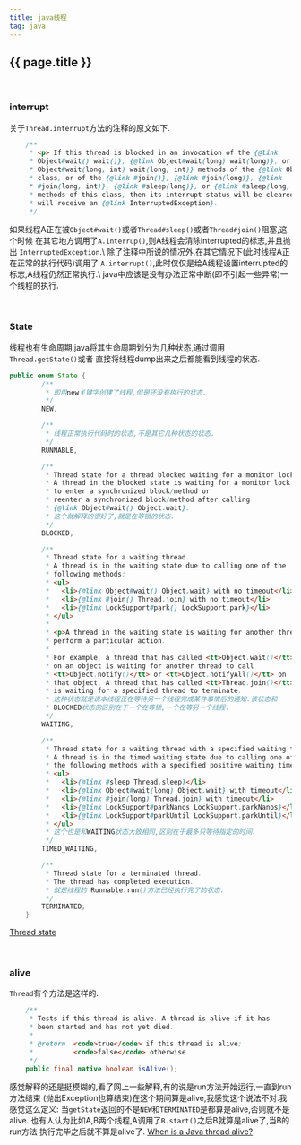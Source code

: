 ```yaml
---
title: java线程
tag: java
---
```


## {{ page.title }}

<br/>

### interrupt
关于`Thread.interrupt`方法的注释的原文如下.

~~~java
    /**
     * <p> If this thread is blocked in an invocation of the {@link
     * Object#wait() wait()}, {@link Object#wait(long) wait(long)}, or {@link
     * Object#wait(long, int) wait(long, int)} methods of the {@link Object}
     * class, or of the {@link #join()}, {@link #join(long)}, {@link
     * #join(long, int)}, {@link #sleep(long)}, or {@link #sleep(long, int)},
     * methods of this class, then its interrupt status will be cleared and it
     * will receive an {@link InterruptedException}.
     */
~~~

如果线程A正在被`Object#wait()`或者`Thread#sleep()`或者`Thread#join()`阻塞,这个时候
在其它地方调用了`A.interrup()`,则A线程会清除interrupted的标志,并且抛出
`InterruptedException`.\\
除了注释中所说的情况外,在其它情况下(此时线程A正在正常的执行代码)调用了
`A.interrupt()`,此时仅仅是给A线程设置interrupted的标志,A线程仍然正常执行.\\
java中应该是没有办法正常中断(即不引起一些异常)一个线程的执行.

<br/>

### State
线程也有生命周期,java将其生命周期划分为几种状态,通过调用`Thread.getState()`或者
直接将线程dump出来之后都能看到线程的状态.

~~~java
public enum State {
        /**
         * 即用new关键字创建了线程,但是还没有执行的状态.
         */
        NEW,

        /**
         * 线程正常执行代码时的状态,不是其它几种状态的状态.
         */
        RUNNABLE,

        /**
         * Thread state for a thread blocked waiting for a monitor lock.
         * A thread in the blocked state is waiting for a monitor lock
         * to enter a synchronized block/method or
         * reenter a synchronized block/method after calling
         * {@link Object#wait() Object.wait}.
         * 这个就解释的很好了,就是在等锁的状态.
         */
        BLOCKED,

        /**
         * Thread state for a waiting thread.
         * A thread is in the waiting state due to calling one of the
         * following methods:
         * <ul>
         *   <li>{@link Object#wait() Object.wait} with no timeout</li>
         *   <li>{@link #join() Thread.join} with no timeout</li>
         *   <li>{@link LockSupport#park() LockSupport.park}</li>
         * </ul>
         *
         * <p>A thread in the waiting state is waiting for another thread to
         * perform a particular action.
         *
         * For example, a thread that has called <tt>Object.wait()</tt>
         * on an object is waiting for another thread to call
         * <tt>Object.notify()</tt> or <tt>Object.notifyAll()</tt> on
         * that object. A thread that has called <tt>Thread.join()</tt>
         * is waiting for a specified thread to terminate.
         * 这种状态就是说本线程正在等待另一个线程完成某件事情后的通知.该状态和
         * BLOCKED状态的区别在于一个在等锁,一个在等另一个线程.
         */
        WAITING,

        /**
         * Thread state for a waiting thread with a specified waiting time.
         * A thread is in the timed waiting state due to calling one of
         * the following methods with a specified positive waiting time:
         * <ul>
         *   <li>{@link #sleep Thread.sleep}</li>
         *   <li>{@link Object#wait(long) Object.wait} with timeout</li>
         *   <li>{@link #join(long) Thread.join} with timeout</li>
         *   <li>{@link LockSupport#parkNanos LockSupport.parkNanos}</li>
         *   <li>{@link LockSupport#parkUntil LockSupport.parkUntil}</li>
         * </ul>
         * 这个也是和WAITING状态大致相同,区别在于最多只等待指定的时间.
         */
        TIMED_WAITING,

        /**
         * Thread state for a terminated thread.
         * The thread has completed execution.
         * 就是线程的 Runnable.run()方法已经执行完了的状态.
         */
        TERMINATED;
    }
~~~

[Thread state](http://journals.ecs.soton.ac.uk/java/tutorial/java/threads/states.html)

<br/>

### alive
`Thread`有个方法是这样的.

~~~java
    /**
     * Tests if this thread is alive. A thread is alive if it has
     * been started and has not yet died.
     *
     * @return  <code>true</code> if this thread is alive;
     *          <code>false</code> otherwise.
     */
    public final native boolean isAlive();
~~~

感觉解释的还是挺模糊的,看了网上一些解释,有的说是run方法开始运行,一直到run方法结束
(抛出Exception也算结束)在这个期间算是alive,我感觉这个说法不对.我感觉这么定义:
当`getState`返回的不是`NEW`和`TERMINATED`是都算是alive,否则就不是alive.
也有人认为比如A,B两个线程,A调用了`B.start()`之后B就算是alive了,当B的run方法
执行完毕之后就不算是alive了.
[When is a Java thread alive?](http://stackoverflow.com/questions/17293304/when-is-a-java-thread-alive)

